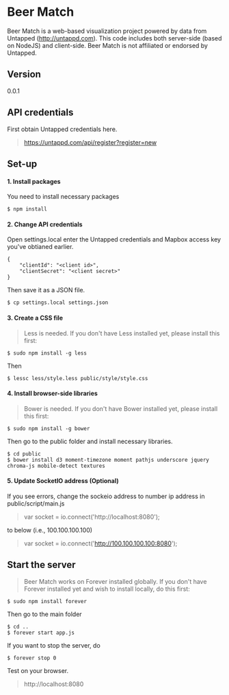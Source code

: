 # Beer Match

Beer Match is a web-based visualization project powered by data from Untapped (http://untappd.com). This code includes both server-side (based on NodeJS) and client-side. Beer Match is not affiliated or endorsed by Untapped.

## Version
0.0.1

## API credentials

First obtain Untapped credentials here.
> https://untappd.com/api/register?register=new

## Set-up
#### 1. Install packages

You need to install necessary packages

```
$ npm install
```

#### 2. Change API credentials
Open settings.local enter the Untapped credentials and Mapbox access key you've obtianed earlier.

```
{
	"clientId": "<client id>",
	"clientSecret": "<client secret>"
}
```
Then save it as a JSON file.

```
$ cp settings.local settings.json
```

#### 3. Create a CSS file

> Less is needed. If you don't have Less installed yet, please install this first:

```
$ sudo npm install -g less
```
Then

```
$ lessc less/style.less public/style/style.css
```

#### 4. Install browser-side libraries

> Bower is needed. If you don't have Bower installed yet, please install this first:

```
$ sudo npm install -g bower
```
Then go to the public folder and install necessary libraries.

```
$ cd public
$ bower install d3 moment-timezone moment pathjs underscore jquery chroma-js mobile-detect textures
```

#### 5. Update SocketIO address (Optional)

If you see errors, change the sockeio address to number ip address in public/script/main.js

> var socket = io.connect('http://localhost:8080');

to below (i.e., 100.100.100.100)

> var socket = io.connect('http://100.100.100.100:8080');


## Start the server
> Beer Match works on Forever installed globally. If you don't have Forever installed yet and wish to install locally, do this first:

```
$ sudo npm install forever
```

Then go to the main folder

```
$ cd ..
$ forever start app.js
```

If you want to stop the server, do

```
$ forever stop 0
```

Test on your browser.
> http://localhost:8080
